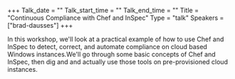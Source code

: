 +++
Talk_date = ""
Talk_start_time = ""
Talk_end_time = ""
Title = "Continuous Compliance with Chef and InSpec"
Type = "talk"
Speakers = ["brad-dausses"]
+++

In this workshop, we'll look at a practical example of how to use Chef and InSpec to detect, correct, and automate compliance on cloud based Windows instances.We'll go through some basic concepts of Chef and InSpec, then dig and and actually use those tools on pre-provisioned cloud instances.
